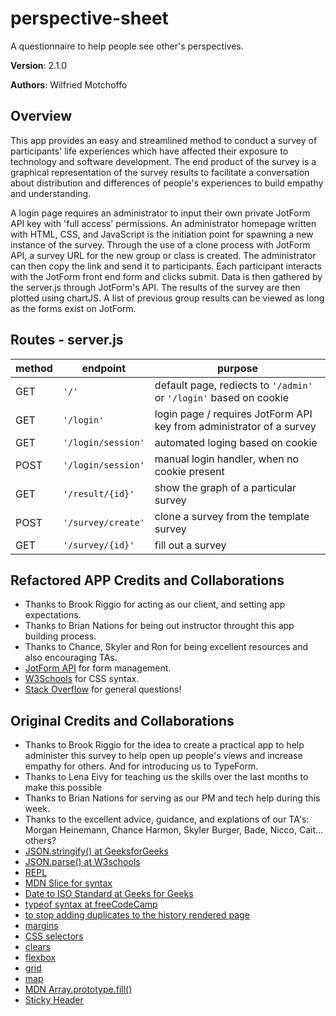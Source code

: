# perspective-sheet

A questionnaire to help people see other's perspectives.

**Version**: 2.1.0

**Authors**:  Wilfried Motchoffo 

## Overview

This app provides an easy and streamlined method to conduct a survey of participants' life experiences which have affected their exposure to technology and software development. The end product of the survey is a graphical representation of the survey results to facilitate a conversation about distribution and differences of people's experiences to build empathy and understanding.

A login page requires an administrator to input their own private JotForm API key with 'full access' permissions. An administrator homepage written with HTML, CSS, and JavaScript is the initiation point for spawning a new instance of the survey. Through the use of a clone process with JotForm API, a survey URL for the new group or class is created. The administrator can then copy the link and send it to participants. Each participant interacts with the JotForm front end form and clicks submit. Data is then gathered by the server.js through JotForm's API. The results of the survey are then plotted using chartJS. A list of previous group results can be viewed as long as the forms exist on JotForm.

## Routes - server.js

method | endpoint | purpose
------ | -------- | -------
GET | `'/'` | default page, rediects to `'/admin'` or `'/login'` based on cookie
GET | `'/login'` | login page / requires JotForm API key from administrator of a survey
GET | `'/login/session'` | automated loging based on cookie
POST | `'/login/session'` | manual login handler, when no cookie present
GET | `'/result/{id}'` | show the graph of a particular survey
POST | `'/survey/create'` | clone a survey from the template survey
GET | `'/survey/{id}'` | fill out a survey

## Refactored APP Credits and Collaborations

- Thanks to Brook Riggio for acting as our client, and setting app expectations.
- Thanks to Brian Nations for being out instructor throught this app building process.
- Thanks to Chance, Skyler and Ron for being excellent resources and also encouraging TAs.
- [JotForm API](https://www.api.jotform.com) for form management.
- [W3Schools](https://www.w3schools.com/w3css/default.asp) for CSS syntax.
- [Stack Overflow](https://stackoverflow.com) for general questions!

## Original Credits and Collaborations

- Thanks to Brook Riggio for the idea to create a practical app to help administer this survey to help open up people's views and increase empathy for others.  And for introducing us to TypeForm.
- Thanks to Lena Eivy for teaching us the skills over the last months to make this possible
- Thanks to Brian Nations for serving as our PM and tech help during this week.
- Thanks to the excellent advice, guidance, and explations of our TA's:  Morgan Heinemann, Chance Harmon, Skyler Burger, Bade, Nicco, Cait... others?
- [JSON.stringify() at GeeksforGeeks](https://www.geeksforgeeks.org/javascript-convert-an-array-to-json/)
- [JSON.parse() at W3schools](https://www.w3schools.com/js/js_json_parse.asp)
- [REPL](https://repl.it/)
- [MDN Slice for syntax](https://developer.mozilla.org/en-US/docs/Web/JavaScript/Reference/Global_Objects/String/slice)
- [Date to ISO Standard at Geeks for Geeks](https://www.geeksforgeeks.org/javascript-date-toisostring-method/#:~:text=toISOString()%20method%20is%20used,created%20using%20date()%20constructor.)
- [typeof syntax at freeCodeCamp](https://www.freecodecamp.org/news/javascript-data-types-typeof-explained/#:~:text=typeof%20is%20a%20JavaScript%20keyword,a%20variable%20in%20your%20code.)
- [to stop adding duplicates to the history rendered page](https://stackoverflow.com/questions/8217419/how-to-determine-if-javascript-array-contains-an-object-with-an-attribute-that-e)
- [margins](https://www.w3schools.com/cssref/pr_margin.asp)
- [CSS selectors](https://www.w3schools.com/cssref/css_selectors.asp)
- [clears](https://css-tricks.com/snippets/css/clear-fix/)
- [flexbox](https://css-tricks.com/snippets/css/a-guide-to-flexbox/)
- [grid](https://css-tricks.com/snippets/css/complete-guide-grid/)
- [map](https://developer.mozilla.org/en-US/docs/Web/JavaScript/Reference/Global_Objects/Array/map)
- [MDN Array.prototype.fill()](https://developer.mozilla.org/en-US/docs/Web/JavaScript/Reference/Global_Objects/Array/fill)
- [Sticky Header](https://www.w3schools.com/howto/howto_js_sticky_header.asp)
